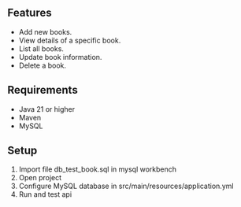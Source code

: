 ## Features
- Add new books.
- View details of a specific book.
- List all books.
- Update book information.
- Delete a book.

## Requirements

- Java 21 or higher
- Maven
- MySQL

## Setup
1. Import file db_test_book.sql in mysql workbench
2. Open project
3. Configure MySQL database in src/main/resources/application.yml
4. Run and test api


